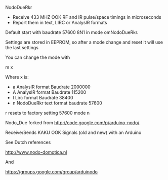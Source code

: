 NodoDueRkr
- Receive 433 MHZ OOK RF and IR pulse/space timings in microseconds
- Report them in text, LIRC or AnalysIR formats

Default start with baudrate 57600 8N1 in mode omNodoDueRkr.

Settings are stored in EEPROM, so after a mode change and reset it will use the last settings

You can change the mode with

m x<cr><lf>

Where x is:

- a	AnalysIR format Baudrate 2000000
- A	AnalysIR format Baudrate 115200
- l	Lirc format Baudrate 38400
- n	NodoDueRkr text format baudrate 57600


r<cr><lf> resets to factory setting 57600 mode n


Nodo_Due forked from http://code.google.com/p/arduino-nodo/

Receive/Sends KAKU OOK Signals (old and new) with an Arduino

See Dutch references

http://www.nodo-domotica.nl

And

https://groups.google.com/group/arduinodo


